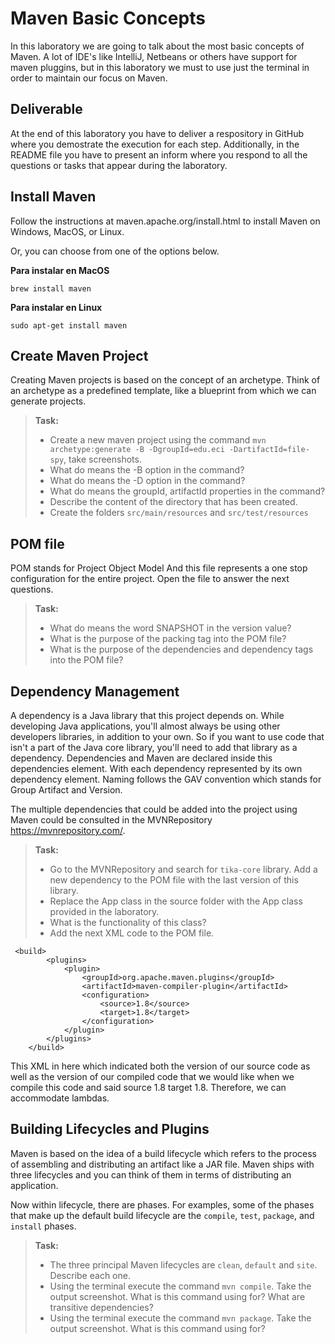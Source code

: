 # Maven Basic Concepts

In this laboratory we are going to talk about the most basic concepts of Maven. A lot of IDE's like IntelliJ, Netbeans or others have support for maven pluggins, but in this laboratory we must to use just the terminal in order to maintain our focus on Maven.

## Deliverable

At the end of this laboratory you have to deliver a respository in GitHub where you demostrate the execution for each step. Additionally, in the README file you have to present an inform where you respond to all the questions or tasks that appear during the laboratory.

## Install Maven

Follow the instructions at maven.apache.org/install.html to install Maven on Windows, MacOS, or Linux.

Or, you can choose from one of the options below.

**Para instalar en MacOS**

`brew install maven`

**Para instalar en Linux**

`sudo apt-get install maven`

## Create Maven Project

Creating Maven projects is based on the concept of an archetype. Think of an archetype as a predefined template, like a blueprint from which we can generate projects.

> **Task:** 
>
> * Create a new maven project using the command `mvn archetype:generate -B -DgroupId=edu.eci -DartifactId=file-spy`, take screenshots.
> * What do means the -B option in the command?
> * What do means the -D option in the command?
> * What do means the groupId, artifactId properties in the command?
> * Describe the content of the directory that has been created.
> * Create the folders `src/main/resources` and `src/test/resources`

## POM file 
POM stands for Project Object Model And this file represents a one stop configuration for the entire project. Open the file to answer the next questions.

> **Task:**
>
> * What do means the word SNAPSHOT in the version value?
> * What is the purpose of the packing tag into the POM file?
> * What is the purpose of the dependencies and dependency tags into the POM file?

## Dependency Management

A dependency is a Java library that this project depends on. While developing Java applications, you'll almost always be using other developers libraries, in addition to your own. So if you want to use code that isn't a part of the Java core library, you'll need to add that library as a dependency. Dependencies and Maven are declared inside this dependencies element. With each dependency represented by its own dependency element. Naming follows the GAV convention which stands for Group Artifact and Version.

The multiple dependencies that could be added into the project using Maven could be consulted in the MVNRepository https://mvnrepository.com/.

> **Task:**
>
> * Go to the MVNRepository and search for `tika-core` library. Add a new dependency to the POM file with the last version of this library.
> * Replace the App class in the source folder with the App class provided in the laboratory.
> * What is the functionality of this class?
> * Add the next XML code to the POM file.

```
 <build>
        <plugins>
            <plugin>
                <groupId>org.apache.maven.plugins</groupId>
                <artifactId>maven-compiler-plugin</artifactId>
                <configuration>
                    <source>1.8</source>
                    <target>1.8</target>
                </configuration>
            </plugin>
        </plugins>
    </build>
```

This XML in here which indicated both the version of our source code as well as the version of our compiled code that we would like when we compile this code and said source 1.8 target 1.8. Therefore, we can accommodate lambdas.

## Building Lifecycles and Plugins

Maven is based on the idea of a build lifecycle which refers to the process of assembling and distributing an artifact like a JAR file. Maven ships with three lifecycles and you can think of them in terms of distributing an application.

Now within lifecycle, there are phases. For examples, some of the phases that make up the default build lifecycle are the `compile`, `test`, `package`, and `install` phases.

> **Task:**
>
> * The three principal Maven lifecycles are `clean`, `default` and `site`. Describe each one.
> * Using the terminal execute the command `mvn compile`. Take the output screenshot. What is this command using for? What are transitive dependencies?
> * Using the terminal execute the command `mvn package`. Take the output screenshot. What is this command using for?



